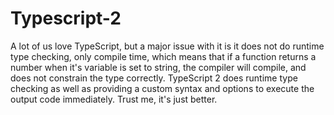 # Typescript-2
A lot of us love TypeScript, but a major issue with it is it does not do runtime type checking, only compile time, which means that if a function returns a number when it's variable is set to string, the compiler will compile, and does not constrain the type correctly. TypeScript 2 does runtime type checking as well as providing a custom syntax and options to execute the output code immediately. Trust me, it's just better.
